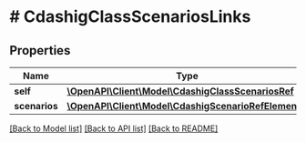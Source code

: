 # # CdashigClassScenariosLinks

## Properties

Name | Type | Description | Notes
------------ | ------------- | ------------- | -------------
**self** | [**\OpenAPI\Client\Model\CdashigClassScenariosRef**](CdashigClassScenariosRef.md) |  | [optional]
**scenarios** | [**\OpenAPI\Client\Model\CdashigScenarioRefElement[]**](CdashigScenarioRefElement.md) |  | [optional]

[[Back to Model list]](../../README.md#models) [[Back to API list]](../../README.md#endpoints) [[Back to README]](../../README.md)
